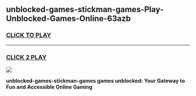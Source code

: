 
## unblocked-games-stickman-games-Play-Unblocked-Games-Online-63azb
<h3>
<a href="https://premium76.site?title=unblocked-games-stickman-games&ref=25A">CLICK TO PLAY</a></h3>
<hr>

<h3>
<a href="https://premium76.site?title=unblocked-games-stickman-games&ref=25A">CLICK 2 PLAY</a>
  
</h3>

<a href="https://premium76.site?title=unblocked-games-stickman-games&ref=25A"><img src="https://clearcache.store/games.png"></a>


**unblocked-games-stickman-games games unblocked: Your Gateway to Fun and Accessible Online Gaming**
